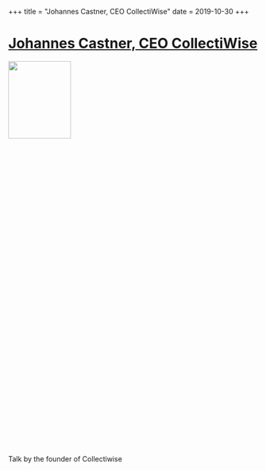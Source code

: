 +++
title = "Johannes Castner, CEO CollectiWise"
date = 2019-10-30
+++

# [Johannes Castner, CEO CollectiWise](https://www.facebook.com/events/1220351218140367)

<img src = "https://scontent.fhkg10-1.fna.fbcdn.net/v/t1.0-9/74620832_478662739406612_1947963695338356736_o.jpg?_nc_cat=110&_nc_sid=b386c4&_nc_ohc=46PUupxOxO8AX-v2lCC&_nc_ht=scontent.fhkg10-1.fna&oh=65a4b9d65c3244025a6d781a5a4d9f0f&oe=5F1622F8" height=20% width=50%> 

Talk by the founder of Collectiwise
